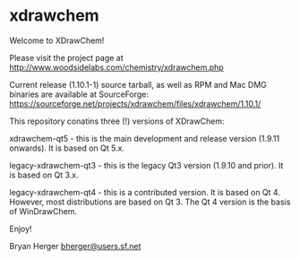 # xdrawchem

Welcome to XDrawChem!

Please visit the project page at http://www.woodsidelabs.com/chemistry/xdrawchem.php

Current release (1.10.1-1) source tarball, as well as RPM and Mac DMG binaries are available at SourceForge: https://sourceforge.net/projects/xdrawchem/files/xdrawchem/1.10.1/

This repository conatins three (!) versions of XDrawChem:

xdrawchem-qt5 - this is the main development and release version (1.9.11 onwards).  It is based on Qt 5.x.

legacy-xdrawchem-qt3 - this is the legacy Qt3 version (1.9.10 and prior).  It is based on Qt 3.x.

legacy-xdrawchem-qt4 - this is a contributed version.  It is based on Qt 4.
   However, most distributions are based on Qt 3.  The Qt 4 version is the basis of WinDrawChem.

Enjoy!

Bryan Herger
bherger@users.sf.net
